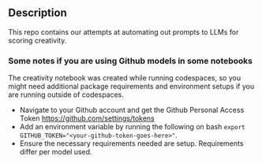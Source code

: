 ## Description

This repo contains our attempts at automating out prompts to LLMs for scoring creativity.


### Some notes if you are using Github models in some notebooks
The creativity notebook was created while running codespaces, so you might need additional package requirements and environment setups if you are running outside of codespaces.

- Navigate to your Github account and get the Github Personal Access Token https://github.com/settings/tokens
- Add an environment variable by running the following on bash `export GITHUB_TOKEN="<your-github-token-goes-here>"`.
- Ensure the necessary requirements needed are setup. Requirements differ per model used.
